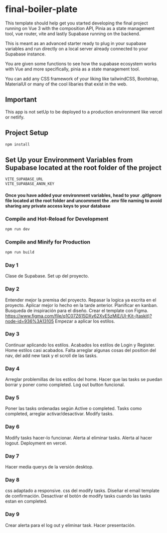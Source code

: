 # final-boiler-plate

This template should help get you started developing the final project running on Vue 3 with the composition API, Pinia as a state management tool, vue router, vite and lastly Supabase running on the backend.

This is meant as an advanced starter ready to plug in your supabase variables and run directly on a local server already connected to your Supabase instance.

You are given some functions to see how the supabase ecosystem works with Vue and more specifically, pinia as a state management tool.

You can add any CSS framework of your liking like tailwindCSS, Bootstrap, MaterialUI or many of the cool libaries that exist in the web.

## Important

This app is not setUp to be deployed to a production environment like vercel or netlify.

## Project Setup

```sh
npm install
```

## Set Up your Environment Variables from Supabase located at the root folder of the project

```sh
VITE_SUPABASE_URL
VITE_SUPABASE_ANON_KEY
```

#### Once you have added your environment variables, head to your .gitIgnore file located at the root folder and uncomment the .env file naming to avoid sharing any private access keys to your database

### Compile and Hot-Reload for Development

```sh
npm run dev
```

### Compile and Minify for Production

```sh
npm run build
```

### Day 1

Clase de Supabase.
Set up del proyecto.

### Day 2

Entender mejor la premisa del proyecto.
Repasar la logica ya escrita en el proyecto.
Aplicar mejor lo hecho en la tarde anterior.
Planificar en kanban.
Busqueda de inspiración para el diseño.
Crear el template con Figma. https://www.figma.com/file/q1C07Z615DXy62XvE5zMiE/UI-Kit-(taskit)?node-id=936%3A13105
Empezar a aplicar los estilos.

### Day 3

Continuar aplicando los estilos.
Acabados los estilos de Login y Register.
Home estilos casi acabados. Falta arreglar algunas cosas del position del nav, del add new task y el scroll de las tasks.

### Day 4

Arreglar problemillas de los estilos del home.
Hacer que las tasks se puedan borrar y poner como completed.
Log out button funcional.

### Day 5

Poner las tasks ordenadas según Active o completed.
Tasks como completed, arreglar activar/desactivar.
Modify tasks.

### Day 6

Modify tasks hacer-lo funcionar.
Alerta al eliminar tasks.
Alerta al hacer logout.
Deployment en vercel.

### Day 7

Hacer media querys de la versión desktop.

### Day 8

css adaptado a responsive.
css del modify tasks.
Diseñar el email template de confirmación.
Desactivar el botón de modify tasks cuando las tasks estan en completed.

### Day 9

Crear alerta para el log out y eliminar task.
Hacer presentación.
